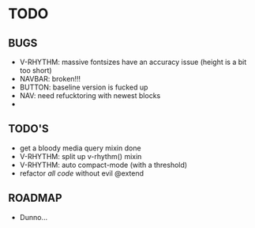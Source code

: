 # TODO

## BUGS

* V-RHYTHM: massive fontsizes have an accuracy issue (height is a bit too short)
* NAVBAR: broken!!!
* BUTTON: baseline version is fucked up
* NAV: need refucktoring with newest blocks
*


## TODO'S

* get a bloody media query mixin done
* V-RHYTHM: split up v-rhythm() mixin
* V-RHYTHM: auto compact-mode (with a threshold)
* refactor _all code_ without evil @extend

## ROADMAP

* Dunno...
